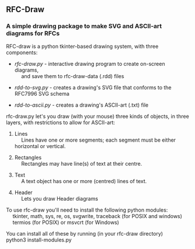 ## RFC-Draw
### A simple drawing package to make SVG and ASCII-art diagrams for RFCs 

RFC-draw is a python tkinter-based drawing system, with three components: 

* _rfc-draw.py_ - interactive drawing program to create on-screen diagrams,   
   &emsp; and save them to rfc-draw-data (.rdd) files  

* _rdd-to-svg.py_ - creates a drawing's SVG file that conforms to the RFC7996 SVG schema  

* _rdd-to-ascii.py_ - creates a drawing's ASCII-art (.txt) file  

rfc-draw.py let's you draw (with your mouse) three kinds of objects, 
in three layers, with restrictions to allow for ASCII-art:  

1. Lines  
   &emsp; Lines have one or more segments; 
   each segment must be either horizontal or vertical. 
 
2. Rectangles  
   &emsp; Rectangles may have line(s) of text at their centre.  
 
3. Text  
   &emsp; A text object has one or more (centred) lines of text.  

4. Header  
   &emsp; Lets you draw Header diagrams  

To use rfc-draw you'll need to install the following python modules:  
&emsp; tkinter, math, sys, re, os, svgwrite, traceback (for POSIX and windows)  
&emsp; termios (for POSIX) or msvcrt (for Windows)  

You can install all of these by running (in your rfc-draw directory)  
  python3 install-modules.py


